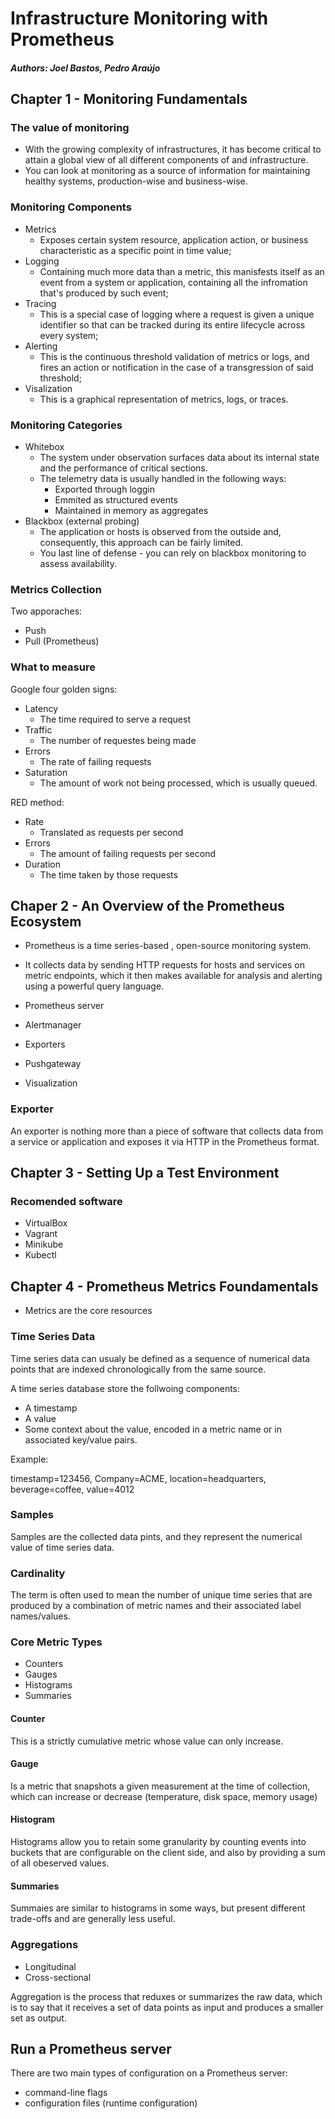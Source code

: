 # Infrastructure Monitoring with Prometheus

#### *Authors: Joel Bastos, Pedro Araújo*


## Chapter 1 - Monitoring Fundamentals

### The value of monitoring
- With the growing complexity of infrastructures, it has become critical to attain a global view of all different components of and infrastructure.
- You can look at monitoring as a source of information for maintaining healthy systems, production-wise and business-wise.

### Monitoring Components
- Metrics
    - Exposes certain system resource, application action, or business characteristic as a specific point in time value;
- Logging
    - Containing much more data than a metric, this manisfests itself as an event from a system or application, containing all the infromation that's produced by such event;
- Tracing
    - This is a special case of logging where a request is given a unique identifier so that can be tracked during its entire lifecycle across every system;
- Alerting
    - This is the continuous threshold validation of metrics or logs, and fires an action or notification in the case of a transgression of said threshold;
- Visalization
    - This is a graphical representation of metrics, logs, or traces.

### Monitoring Categories
- Whitebox
    - The system under observation surfaces data about its internal state and the performance of critical sections.
    - The telemetry data is usually handled in the following ways:
        - Exported through loggin
        - Emmited as structured events
        - Maintained in memory as aggregates
- Blackbox (external probing)
    - The application or hosts is observed from the outside and, consequently, this approach can be fairly limited.
    - You last line of defense - you can rely on blackbox monitoring to assess availability.

### Metrics Collection
Two apporaches:
- Push
- Pull (Prometheus)

### What to measure
Google four golden signs:
- Latency
    - The time required to serve a request
- Traffic
    - The number of requestes being made
- Errors
    - The rate of failing requests
- Saturation
    - The amount of work not being processed, which is usually queued.

RED method:
- Rate
    - Translated as requests per second
- Errors
    - The amount of failing requests per second
- Duration
    - The time taken by those requests


## Chaper 2 - An Overview of the Prometheus Ecosystem
- Prometheus is a time series-based , open-source monitoring system.
- It collects data by sending HTTP requests for hosts and services on metric endpoints, which it then makes available for analysis and alerting using a powerful query language.

- Prometheus server
- Alertmanager
- Exporters
- Pushgateway
- Visualization 

### Exporter
An exporter is nothing more than a piece of software that collects data from a service or application and exposes it via HTTP in the Prometheus format.


## Chapter 3 - Setting Up a Test Environment

### Recomended software
- VirtualBox
- Vagrant
- Minikube
- Kubectl


##  Chapter 4 - Prometheus Metrics Foundamentals
- Metrics are the core resources

### Time Series Data
Time series data can usualy be defined as a sequence of numerical data points that are indexed chronologically from the same source.
 
A time series database store the follwoing components:

- A timestamp
- A value
- Some context about the value, encoded in a metric name or in associated key/value pairs.

Example:

timestamp=123456, Company=ACME, location=headquarters, beverage=coffee, value=4012

### Samples
Samples are the collected data pints, and they represent the numerical value of time series data. 

### Cardinality
The term is often used to mean the number of unique time series that are produced by a combination of metric names and their associated label names/values.

### Core Metric Types
- Counters
- Gauges
- Histograms
- Summaries


#### Counter
This is a strictly cumulative metric whose value can only increase.

#### Gauge
Is a metric that snapshots a given measurement at the time of collection, which can increase or decrease (temperature, disk space, memory usage)

#### Histogram
Histograms allow you to retain some granularity by counting events into buckets that are configurable on the client side, and also by providing a sum of all obeserved values.


#### Summaries
Summaies are similar to histograms in some ways, but present different trade-offs and are generally less useful.


### Aggregations
- Longitudinal 
- Cross-sectional

Aggregation is the process that reduxes or summarizes the raw data, which is to say that it receives a set of data points as input and produces a smaller set as output.


## Run a Prometheus server
There are two main types of configuration on a Prometheus server:
- command-line flags
- configuration files (runtime configuration)